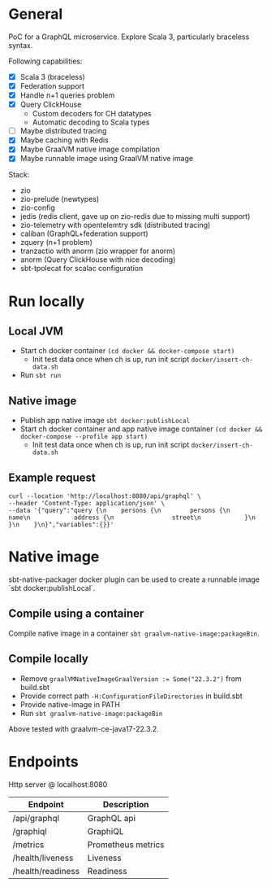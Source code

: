 # General

PoC for a GraphQL microservice. Explore Scala 3, particularly braceless syntax.

Following capabilities:
- [x] Scala 3 (braceless)
- [x] Federation support
- [x] Handle n+1 queries problem
- [x] Query ClickHouse
  - Custom decoders for CH datatypes
  - Automatic decoding to Scala types 
- [ ] Maybe distributed tracing
- [x] Maybe caching with Redis
- [x] Maybe GraalVM native image compilation
- [x] Maybe runnable image using GraalVM native image

Stack:

- zio
- zio-prelude (newtypes)
- zio-config
- jedis (redis client, gave up on zio-redis due to missing multi support)
- zio-telemetry with opentelemtry sdk (distributed tracing)
- caliban (GraphQL+federation support)
- zquery (n+1 problem)
- tranzactio with anorm (zio wrapper for anorm)
- anorm (Query ClickHouse with nice decoding)
- sbt-tpolecat for scalac configuration

# Run locally

## Local JVM

- Start ch docker container `(cd docker && docker-compose start)`
  - Init test data once when ch is up, run init script `docker/insert-ch-data.sh`
- Run `sbt run`

## Native image

- Publish app native image `sbt docker:publishLocal`
- Start ch docker container and app native image container `(cd docker && docker-compose --profile app start)`
  - Init test data once when ch is up, run init script `docker/insert-ch-data.sh`

## Example request

```
curl --location 'http://localhost:8080/api/graphql' \
--header 'Content-Type: application/json' \
--data '{"query":"query {\n    persons {\n        persons {\n            name\n            address {\n                street\n            }\n        }\n    }\n}","variables":{}}'
```

# Native image

sbt-native-packager docker plugin can be used to create a runnable image ´sbt docker:publishLocal`.

## Compile using a container

Compile native image in a container `sbt graalvm-native-image:packageBin`.

## Compile locally

- Remove `graalVMNativeImageGraalVersion := Some("22.3.2")` from build.sbt
- Provide correct path `-H:ConfigurationFileDirectories` in build.sbt
- Provide native-image in PATH 
- Run `sbt graalvm-native-image:packageBin`

Above tested with graalvm-ce-java17-22.3.2.

# Endpoints

Http server @ localhost:8080

| Endpoint          | Description        |
|-------------------|--------------------|
| /api/graphql      | GraphQL api        |
| /graphiql         | GraphiQL           |
| /metrics          | Prometheus metrics |
| /health/liveness  | Liveness           |
| /health/readiness | Readiness          |
